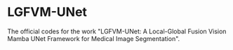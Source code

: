 # LGFVM-UNet
The official codes for the work "LGFVM-UNet: A Local-Global Fusion Vision Mamba UNet Framework for Medical Image Segmentation".
